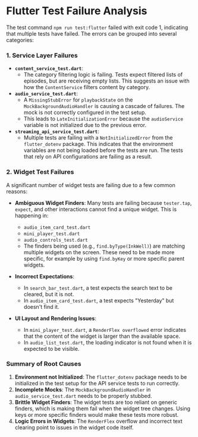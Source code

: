 # Flutter Test Failure Analysis

The test command `npm run test:flutter` failed with exit code 1, indicating that multiple tests have failed. The errors can be grouped into several categories:

### 1. Service Layer Failures

- **`content_service_test.dart`**:
  - The category filtering logic is failing. Tests expect filtered lists of episodes, but are receiving empty lists. This suggests an issue with how the `ContentService` filters content by category.
- **`audio_service_test.dart`**:
  - A `MissingStubError` for `playbackState` on the `MockBackgroundAudioHandler` is causing a cascade of failures. The mock is not correctly configured in the test setup.
  - This leads to `LateInitializationError` because the `audioService` variable is not initialized due to the previous error.
- **`streaming_api_service_test.dart`**:
  - Multiple tests are failing with a `NotInitializedError` from the `flutter_dotenv` package. This indicates that the environment variables are not being loaded before the tests are run. The tests that rely on API configurations are failing as a result.

### 2. Widget Test Failures

A significant number of widget tests are failing due to a few common reasons:

- **Ambiguous Widget Finders**: Many tests are failing because `tester.tap`, `expect`, and other interactions cannot find a unique widget. This is happening in:
  - `audio_item_card_test.dart`
  - `mini_player_test.dart`
  - `audio_controls_test.dart`
  - The finders being used (e.g., `find.byType(InkWell)`) are matching multiple widgets on the screen. These need to be made more specific, for example by using `find.byKey` or more specific parent widgets.

- **Incorrect Expectations**:
  - In `search_bar_test.dart`, a test expects the search text to be cleared, but it is not.
  - In `audio_item_card_test.dart`, a test expects "Yesterday" but doesn't find it.

- **UI Layout and Rendering Issues**:
  - In `mini_player_test.dart`, a `RenderFlex overflowed` error indicates that the content of the widget is larger than the available space.
  - In `audio_list_test.dart`, the loading indicator is not found when it is expected to be visible.

### Summary of Root Causes

1.  **Environment not Initialized**: The `flutter_dotenv` package needs to be initialized in the test setup for the API service tests to run correctly.
2.  **Incomplete Mocks**: The `MockBackgroundAudioHandler` in `audio_service_test.dart` needs to be properly stubbed.
3.  **Brittle Widget Finders**: The widget tests are too reliant on generic finders, which is making them fail when the widget tree changes. Using keys or more specific finders would make these tests more robust.
4.  **Logic Errors in Widgets**: The `RenderFlex` overflow and incorrect text clearing point to issues in the widget code itself.
